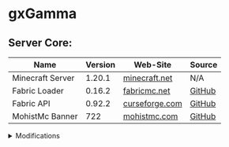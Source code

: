 # gxGamma

## Server Core:
| Name             | Version | Web-Site                                                                  | Source                                              |
| ---------------- | ------- | ------------------------------------------------------------------------- | --------------------------------------------------- |
| Minecraft Server | 1.20.1  | [minecraft.net](https://www.minecraft.net/ru-ru/download/server)          | N/A                                                 |
| Fabric Loader    | 0.16.2  | [fabricmc.net](https://fabricmc.net/)                                     | [GitHub](https://github.com/FabricMC/fabric-loader) |
| Fabric API       | 0.92.2  | [curseforge.com](https://www.curseforge.com/minecraft/mc-mods/fabric-api) | [GitHub](https://github.com/FabricMC/fabric)        |
| MohistMc Banner  | 722     | [mohistmc.com](https://mohistmc.com/software/banner)                      | [GitHub](https://github.com/MohistMC/Banner)        |

<details>
<summary>Modifications</summary>

<!-- | Name | Version | [CurseForge]() | [GitHub]() | -->
## Library
| Name                         | Version | Download                                                                                             | Source                                                                 |
| :--------------------------- | :-----: | :--------------------------------------------------------------------------------------------------: | :--------------------------------------------------------------------: |
| Cupboard                     | 2.7     | [CurseForge](https://www.curseforge.com/minecraft/mc-mods/cupboard/files/5470034)                    | [GitHub](https://github.com/someaddons/cupboard)                       |
| YetAnotherConfigLib          | 3.5.0   | [CurseForge](https://www.curseforge.com/minecraft/mc-mods/yacl/files/5424129)                        | [GitHub](https://github.com/isXander/YetAnotherConfigLib)              |
| Balm                         | 7.3.9   | [CurseForge](https://www.curseforge.com/minecraft/mc-mods/balm-fabric/files/5644969)                 | [GitHub](https://github.com/TwelveIterationMods/Balm)                  |
| Fabric Language Kotlin       | 2.0.20  | [CurseForge](https://www.curseforge.com/minecraft/mc-mods/fabric-language-kotlin/files/5733893)      | [GitHub](https://github.com/FabricMC/fabric-language-kotlin)           |
| SuperMartijn642's Core Lib   | 1.1.17a | [CurseForge](https://www.curseforge.com/minecraft/mc-mods/supermartijn642s-core-lib/files/5668908)   | [GitHub](https://github.com/SuperMartijn642/SuperMartijn642sCoreLib)   |
| SuperMartijn642's Config Lib | 1.1.8a  | [CurseForge](https://www.curseforge.com/minecraft/mc-mods/supermartijn642s-config-lib/files/4785838) | [GitHub](https://github.com/SuperMartijn642/SuperMartijn642sConfigLib) |
| Trinkets                     | 3.7.2   | [CurseForge](https://www.curseforge.com/minecraft/mc-mods/trinkets/files/5173501)                    | [GitHub](https://github.com/emilyploszaj/trinkets)                     |
| Fusion                       | 1.1.1   | [CurseForge](https://www.curseforge.com/minecraft/mc-mods/fusion-connected-textures/files/5129312)   | [GitHub](https://github.com/SuperMartijn642/Fusion)                    |
| BCLib                        | 3.0.14  | [CurseForge](https://www.curseforge.com/minecraft/mc-mods/bclib/files/4971470)                       | [GitHub](https://github.com/quiqueck/BCLib)                            |
| oωo                          | 0.11.2  | [CurseForge](https://www.curseforge.com/minecraft/mc-mods/owo-lib/files/4749199)                     | [GitHub](https://github.com/wisp-forest/owo-lib)                       |
| Botarium                     | 2.3.4   | [CurseForge](https://www.curseforge.com/minecraft/mc-mods/botarium/files/5486071)                    | [GitHub](https://github.com/terrarium-earth/Common-Storage-Lib)        |
| Resourceful Lib              | 2.1.29  | [CurseForge](https://www.curseforge.com/minecraft/mc-mods/resourceful-lib/files/5659872)             | [GitHub](https://github.com/Team-Resourceful/ResourcefulLib)           |

## Bug fix
| Name            | Version | Download                                                                                        | Source                                                           |
| :-------------- | :-----: | :---------------------------------------------------------------------------------------------: | :--------------------------------------------------------------: |
| ModernFix       | 5.19.4  | [CurseForge](https://www.curseforge.com/minecraft/mc-mods/modernfix/files/5676012/)             | [GitHub](https://github.com/embeddedt/ModernFix)                 |
| AttributeFix    | 21.0.4  | [CurseForge](https://www.curseforge.com/minecraft/mc-mods/attributefix/files/4911083)           | [GitHub](https://github.com/Darkhax-Minecraft/AttributeFix)      |
| Packet Fixer    | 1.4.2   | [CurseForge](https://www.curseforge.com/minecraft/mc-mods/packet-fixer/files/5416165)           | [GitHub](https://github.com/TonimatasDEV/PacketFixer)            |
| Max Health Fix  | 12.0.3  | [CurseForge](https://www.curseforge.com/minecraft/mc-mods/max-health-fix/files/5378285)         | [GitHub](https://github.com/Darkhax-Minecraft/Max-Health-Fix)    |
| Debugify        | 2.0     | [CurseForge](https://www.curseforge.com/minecraft/mc-mods/debugify/files/4632961)               | [GitHub](https://github.com/isXander/Debugify)                   |
| NetherPortalFix | 13.0.1  | [CurseForge](https://www.curseforge.com/minecraft/mc-mods/netherportalfix-fabric/files/4939732) | [GitHub](https://github.com/TwelveIterationMods/NetherPortalFix) |
| Connectivity    | 5.8     | [CurseForge](https://www.curseforge.com/minecraft/mc-mods/connectivity/files/5728629)           | [GitHub](https://github.com/someaddons/connectivity)             |
| AntiGhost       | 1.1.5   | [CurseForge](https://www.curseforge.com/minecraft/mc-mods/antighost/files/4613757)              | [GitHub](https://github.com/gbl/AntiGhost)                       |
| Memory Leak Fix | 1.1.5   | [Modrinth](https://modrinth.com/mod/memoryleakfix/version/v1.1.5)                               | [GitHub](https://github.com/fxmorin/memoryLeakFix)               |

## Optimization
| Name                 | Version | Download                                                                                                   | Source                                                      |
| :------------------- | :-----: | :--------------------------------------------------------------------------------------------------------: | :---------------------------------------------------------: |
| Smooth Chunk Save    | 3.6     | [CurseForge](https://www.curseforge.com/minecraft/mc-mods/smooth-chunk-save/files/5138126)                 | [GitHub](https://github.com/someaddons/smoothchunksave)     |
| Structure Essentials | 3.4     | [CurseForge](https://www.curseforge.com/minecraft/mc-mods/structure-essentials-forge-fabric/files/5392624) | [GitHub](https://github.com/someaddons/structureessentials) |
| Lithium              | 0.11.2  | [CurseForge](https://www.curseforge.com/minecraft/mc-mods/lithium/files/4765724)                           | [GitHub](https://github.com/CaffeineMC/lithium-fabric)      |
| Krypton              | 0.2.3   | [CurseForge](https://www.curseforge.com/minecraft/mc-mods/krypton/files/4577300)                           | [GitHub](https://github.com/astei/krypton)                  |
| Let Me Despawn       | 1.2.1   | [CurseForge](https://www.curseforge.com/minecraft/mc-mods/let-me-despawn/files/5390018)                    | [GitHub](https://github.com/frikinjay/let-me-despawn)       |
| BadOptimizations     | 2.1.4   | [CurseForge](https://www.curseforge.com/minecraft/mc-mods/badoptimizations/files/5430253)                  | [GitHub](https://github.com/ItsThosea/BadOptimizations)     |
| Ksyxis               | 1.3.2   | [CurseForge](https://www.curseforge.com/minecraft/mc-mods/ksyxis/files/5419927)                            | [GitHub](https://github.com/VidTu/Ksyxis)                   |
| Client Crafting      | 1.8     | [CurseForge](https://www.curseforge.com/minecraft/mc-mods/client-crafting/files/5097011)                   | [GitHub](https://github.com/someaddons/clientcrafting)      |
| Noisium              | 2.3.0   | [CurseForge](https://www.curseforge.com/minecraft/mc-mods/noisium/files/5650500)                           | [GitHub](https://github.com/Steveplays28/noisium)           |
| Recipe Essentials    | 3.6     | [CurseForge](https://www.curseforge.com/minecraft/mc-mods/recipe-essentials-forge-fabric/files/5581358)    | [GitHub](https://github.com/someaddons/recipeessentials)    |
| LazyDFU              | 0.1.3   | [CurseForge](https://www.curseforge.com/minecraft/mc-mods/lazydfu/files/3821870)                           | [GitHub](https://github.com/astei/lazydfu)                  |

## Utility
| Name                     | Version    | Download                                                                                     | Source                                                      |
| :----------------------- | :--------: | :------------------------------------------------------------------------------------------: | :---------------------------------------------------------: |
| Spark                    | 1.10.53    | [CurseForge](https://www.curseforge.com/minecraft/mc-mods/spark/files/4738953)               | [GitHub](https://github.com/lucko/spark)                    |
| Open Loader              | 19.0.4     | [CurseForge](https://www.curseforge.com/minecraft/mc-mods/open-loader/files/5368593)         | [GitHub](https://github.com/Darkhax-Minecraft/Open-Loader)  |
| Log Begone               | 1.0.8      | [CurseForge](https://www.curseforge.com/minecraft/mc-mods/log-begone/files/4582965)          | [GitHub](https://github.com/AzureDoom/Log-Begone)           |
| Inventory Sorting        | 1.9.0      | [CurseForge](https://www.curseforge.com/minecraft/mc-mods/inventory-sorting/files/4597704)   | [GitHub](https://github.com/kyrptonaught/Inventory-Sorter)  |
| WorldEdit                | 7.2.15     | [CurseForge](https://www.curseforge.com/minecraft/mc-mods/worldedit/files/4586218)           | [GitHub](https://github.com/enginehub/WorldEdit)            |
| CraftTweaker             | 14.0.43    | [CurseForge](https://www.curseforge.com/minecraft/mc-mods/crafttweaker/files/5648764)        | [GitHub](https://github.com/CraftTweaker/CraftTweaker)      |
| Chunky                   | 1.3.146    | [CurseForge](https://www.curseforge.com/minecraft/mc-mods/chunky-pregenerator/files/5320021) | [GitHub](https://github.com/pop4959/Chunky)                 |
| Chunky Border            | 1.1.53     | [CurseForge](https://www.curseforge.com/minecraft/mc-mods/chunky-border/files/4787015)       | [GitHub](https://github.com/pop4959/ChunkyBorder)           |
| LuckPerms                | 5.4.102    | [Modrinth](https://modrinth.com/mod/luckperms/version/v5.4.102-fabric)                       | [GitHub](https://github.com/LuckPerms/LuckPerms)            |
| Just Enough Items        | 15.16.2.73 | [CurseForge](https://www.curseforge.com/minecraft/mc-mods/jei/files/5683453)                 | [GitHub](https://github.com/mezz/JustEnoughItems)           |
| Jade                     | 11.11.0    | [CurseForge](https://www.curseforge.com/minecraft/mc-mods/jade/files/5666690)                | [GitHub](https://github.com/Snownee/Jade)                   |
| Jade Addons              | 5.3.1      | [CurseForge](https://www.curseforge.com/minecraft/mc-mods/jade-addons-fabric/files/5592658)  | [GitHub](https://github.com/Snownee/JadeAddonsFabric)       |

## Game Mechanics
| Name                          | Version | Download                                                                                                    | Source                                                                             |
| :---------------------------- | :-----: | :---------------------------------------------------------------------------------------------------------: | :--------------------------------------------------------------------------------: |
| Botania                       | 446     | [CurseForge](https://www.curseforge.com/minecraft/mc-mods/botania-fabric/files/5594996)                     | [GitHub](https://github.com/VazkiiMods/Botania)                                    |
| Botany Pots                   | 13.0.39 | [CurseForge](https://www.curseforge.com/minecraft/mc-mods/botany-pots/files/5727507)                        | [GitHub](https://github.com/Darkhax-Minecraft/BotanyPots)                          |
| Botany Trees                  | 9.0.17  | [CurseForge](https://www.curseforge.com/minecraft/mc-mods/botany-trees/files/5727445)                       | [GitHub](https://github.com/Darkhax-Minecraft/BotanyTrees)                         |
| Industrial Revolution         | 1.16.7  | [CurseForge](https://www.curseforge.com/minecraft/mc-mods/industrial-revolution/files/5254377)              | [GitHub](https://github.com/GabrielOlvH/Industrial-Revolution)                     |
| Farmer's Delight Refabricated | 2.1.6   | [CurseForge](https://www.curseforge.com/minecraft/mc-mods/farmers-delight-refabricated/files/5684645)       | [GitHub](https://github.com/MehVahdJukaar/FarmersDelightRefabricated)              |
| Expanded Delight              | 0.3.2   | [CurseForge](https://www.curseforge.com/minecraft/mc-mods/expanded-delight/files/5708081)                   | [GitHub](https://github.com/ianm1647/expandeddelight)                              |
| Ocean's Delight               | 1.0.2   | [CurseForge](https://www.curseforge.com/minecraft/mc-mods/oceans-delight/files/5230028)                     | No Source                                                                          |
| Cultural Delights             | 1.0.5   | [CurseForge](https://www.curseforge.com/minecraft/mc-mods/cultural-delights-fabric/files/5510598)           | [GitHub](https://github.com/mrsterner/Cultural-Delights-Fabric)                    |
| Festive Delight               | 1.1     | [CurseForge](https://www.curseforge.com/minecraft/mc-mods/festive-delight/files/4707793)                    | No Source                                                                          |
| Pineapple Delight             | 1.0.12  | [CurseForge](https://www.curseforge.com/minecraft/mc-mods/pineapple-delight/files/5767190)                  | [GitHub](https://github.com/AmarokIce/PineappleDelight)                            |
| Farmers Structures            | 1.0.0   | [CurseForge](https://www.curseforge.com/minecraft/mc-mods/farmers-structures/files/5666029)                 | No Source                                                                          |
| End's Delight                 | 2.1     | [CurseForge](https://www.curseforge.com/minecraft/mc-mods/ends-delight/files/5567428)                       | [GitHub](https://github.com/FoggyHillside/End-s-Delight)                           |
| Farmer's Knives               | 3.2     | [CurseForge](https://www.curseforge.com/minecraft/mc-mods/farmers-knives/files/5281259)                     | [GitHub](https://github.com/ianm1647/farmersknives)                                |
| Nether's Delight              | 4.1.1   | [CurseForge](https://www.curseforge.com/minecraft/mc-mods/nethers-delight-refabricated/files/5336735)       | [GitHub](https://github.com/DragonsPlusMinecraft/NethersDelightRefabricated)       |
| Brewin' And Chewin            | 3.0.6   | [CurseForge](https://www.curseforge.com/minecraft/mc-mods/brewin-and-chewin-fabric/files/5467339)           | No Source                                                                          |
| Ube's Delight                 | 0.2.0   | [CurseForge](https://www.curseforge.com/minecraft/mc-mods/ubes-delight/files/5696215)                       | [GitHub](https://github.com/ChefMooon/ubes-delight)                                |
| Applied Energistics 2         | 15.2.12 | [CurseForge](https://www.curseforge.com/minecraft/mc-mods/applied-energistics-2/files/5588163)              | [GitHub](https://github.com/AppliedEnergistics/Applied-Energistics-2)              |
| Rechiseled                    | 1.1.6   | [CurseForge](https://www.curseforge.com/minecraft/mc-mods/rechiseled/files/5286340)                         | [GitHub](https://github.com/SuperMartijn642/Rechiseled)                            |
| Connected Glass               | 1.1.12  | [CurseForge](https://www.curseforge.com/minecraft/mc-mods/connected-glass/files/5657171)                    | [GitHub](https://github.com/SuperMartijn642/ConnectedGlass)                        |
| Another Furniture             | 3.0.1   | [CurseForge](https://www.curseforge.com/minecraft/mc-mods/another-furniture/files/4815126)                  | [GitHub](https://github.com/starfish-studios/AnotherFurniture)                     |
| Create Fabric                 | 0.5.1.f | [CurseForge](https://www.curseforge.com/minecraft/mc-mods/create-fabric/files/5245234)                      | [GitHub](https://github.com/Fabricators-of-Create/Create)                          |
</details>